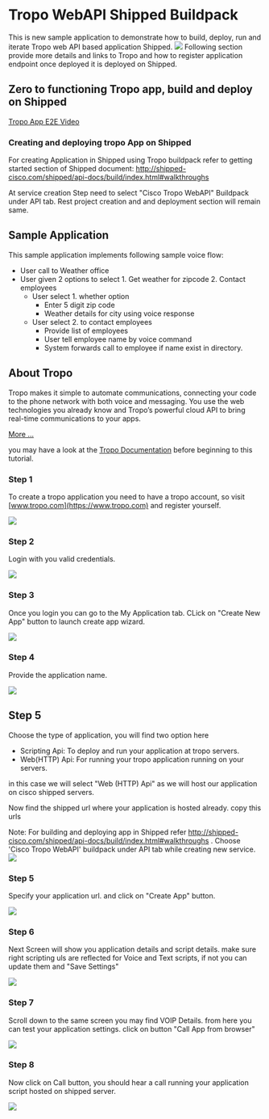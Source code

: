 # Tropo WebAPI Shipped Buildpack

This is new sample application to demonstrate how to build, deploy, run and iterate Tropo web API based application Shipped.
![](./images/tropo_shipped.png)
Following section provide more details and links to Tropo and how to register application endpoint once deployed it is deployed on Shipped.

## Zero to functioning Tropo app, build and deploy on Shipped

[Tropo App E2E Video](https://cisco.webex.com/ciscosales/lsr.php?RCID=71d84c45796443f48c9e64d3e6c5f743)

### Creating and deploying tropo App on Shipped
For creating Application in Shipped using Tropo buildpack refer to getting started section of Shipped document:  http://shipped-cisco.com/shipped/api-docs/build/index.html#walkthroughs

At service creation Step need to select "Cisco Tropo WebAPI" Buildpack under API tab. Rest
project creation and and deployment section will remain same.

## Sample Application
This sample application implements following sample voice flow:
- User call to Weather office
- User given 2 options to select 1. Get weather for zipcode 2. Contact employees
   - User select 1. whether option
     - Enter 5 digit zip code
     - Weather details for city using voice response
   - User select 2. to contact employees
     - Provide list of employees
     - User tell employee name by voice command
     - System forwards call to employee if name exist in directory.


## About Tropo
Tropo makes it simple to automate communications, connecting your code to the phone network with both voice and messaging. You use the web technologies you already know and Tropo’s powerful cloud API to bring real-time communications to your apps.

[More ...](https://www.tropo.com/how-it-works)

you may have a look at the [Tropo Documentation](https://www.tropo.com/docs/) before beginning to this tutorial.

### Step 1
To create a tropo application you need to have a tropo account, so visit [www.tropo.com](https://www.tropo.com) and register yourself.

![](https://github.com/CiscoCloud/tropo/blob/master/images/home.png)

### Step 2
 Login with you valid credentials.

![](https://github.com/CiscoCloud/tropo/blob/master/images/login.png)

### Step 3
 Once you login you can go to the My Application tab. CLick on "Create New App" button to launch create app wizard.

![](https://github.com/CiscoCloud/tropo/blob/master/images/newapp.png)

### Step 4
Provide the application name.

![](https://github.com/CiscoCloud/tropo/blob/master/images/createapp1.png)

## Step 5
Choose the type of application, you will find two option here
- Scripting Api: To deploy and run your application at tropo servers.
- Web(HTTP) Api: For running your tropo application running on your servers.

in this case we will select "Web (HTTP) Api" as we will host our application on cisco shipped servers.

Now find the shipped url where your application is hosted already. copy this urls

Note: For building and deploying app in Shipped refer  http://shipped-cisco.com/shipped/api-docs/build/index.html#walkthroughs . Choose 'Cisco Tropo WebAPI' buildpack under API tab while creating new service.  
![](https://github.com/CiscoCloud/tropo/blob/master/images/shipped.png)

### Step 5
Specify your application url. and click on "Create App" button.

![](https://github.com/CiscoCloud/tropo/blob/master/images/createapp2.png)

### Step 6
Next Screen will show you application details and script details.
make sure right scripting uls are reflected for Voice and Text scripts, if not you can update them and "Save Settings"

![](https://github.com/CiscoCloud/tropo/blob/master/images/createapp3.png)

### Step 7
Scroll down to the same screen you may find VOIP Details. from here you can test your application settings.
click on button "Call App from browser"

![](https://github.com/CiscoCloud/tropo/blob/master/images/createapp4.png)

### Step 8
Now click on Call button, you should hear a call running your application script hosted on shipped server.

![](https://github.com/CiscoCloud/tropo/blob/master/images/createapp5.png)

